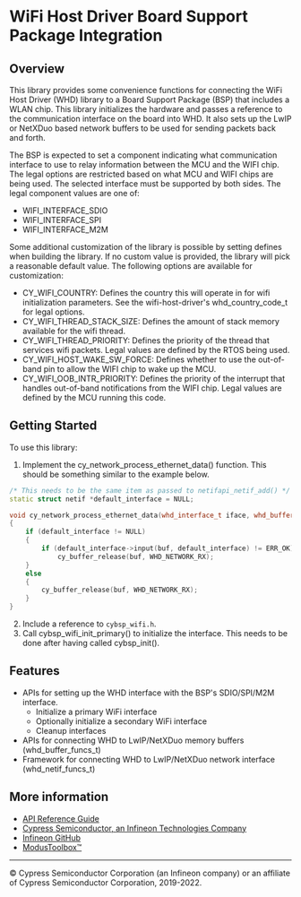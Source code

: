 # WiFi Host Driver Board Support Package Integration

## Overview

This library provides some convenience functions for connecting the WiFi Host Driver (WHD) library to a Board Support Package (BSP) that includes a WLAN chip. This library initializes the hardware and passes a reference to the communication interface on the board into WHD. It also sets up the LwIP or NetXDuo based network buffers to be used for sending packets back and forth.

The BSP is expected to set a component indicating what communication interface to use to relay information between the MCU and the WIFI chip. The legal options are restricted based on what MCU and WIFI chips are being used. The selected interface must be supported by both sides. The legal component values are one of:
* WIFI_INTERFACE_SDIO
* WIFI_INTERFACE_SPI
* WIFI_INTERFACE_M2M

Some additional customization of the library is possible by setting defines when building the library. If no custom value is provided, the library will pick a reasonable default value. The following options are available for customization:
* CY_WIFI_COUNTRY: Defines the country this will operate in for wifi initialization parameters. See the wifi-host-driver's whd_country_code_t for legal options.
* CY_WIFI_THREAD_STACK_SIZE: Defines the amount of stack memory available for the wifi thread.
* CY_WIFI_THREAD_PRIORITY: Defines the priority of the thread that services wifi packets. Legal values are defined by the RTOS being used.
* CY_WIFI_HOST_WAKE_SW_FORCE: Defines whether to use the out-of-band pin to allow the WIFI chip to wake up the MCU.
* CY_WIFI_OOB_INTR_PRIORITY: Defines the priority of the interrupt that handles out-of-band notifications from the WIFI chip. Legal values are defined by the MCU running this code.


## Getting Started

To use this library:
1. Implement the cy_network_process_ethernet_data() function. This should be something similar to the example below.
```cpp
/* This needs to be the same item as passed to netifapi_netif_add() */
static struct netif *default_interface = NULL;

void cy_network_process_ethernet_data(whd_interface_t iface, whd_buffer_t buf)
{
    if (default_interface != NULL)
    {
        if (default_interface->input(buf, default_interface) != ERR_OK)
            cy_buffer_release(buf, WHD_NETWORK_RX);
    }
    else
    {
        cy_buffer_release(buf, WHD_NETWORK_RX);
    }
}
```
2. Include a reference to `cybsp_wifi.h`.
3. Call cybsp_wifi_init_primary() to initialize the interface. This needs to be done after having called cybsp_init().

## Features

* APIs for setting up the WHD interface with the BSP's SDIO/SPI/M2M interface.
    * Initialize a primary WiFi interface
    * Optionally initialize a secondary WiFi interface
    * Cleanup interfaces
* APIs for connecting WHD to LwIP/NetXDuo memory buffers (whd_buffer_funcs_t)
* Framework for connecting WHD to LwIP/NetXDuo network interface (whd_netif_funcs_t)

## More information
* [API Reference Guide](https://infineon.github.io/whd-bsp-integration/html/modules.html)
* [Cypress Semiconductor, an Infineon Technologies Company](http://www.cypress.com)
* [Infineon GitHub](https://github.com/infineon)
* [ModusToolbox™](https://www.cypress.com/products/modustoolbox-software-environment)

---
© Cypress Semiconductor Corporation (an Infineon company) or an affiliate of Cypress Semiconductor Corporation, 2019-2022.
